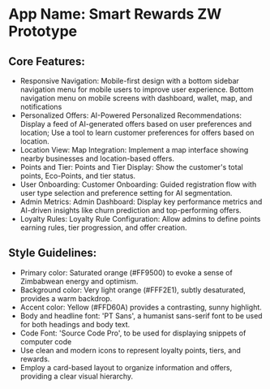 # **App Name**: Smart Rewards ZW Prototype

## Core Features:

- Responsive Navigation: Mobile-first design with a bottom sidebar navigation menu for mobile users to improve user experience. Bottom navigation menu on mobile screens with dashboard, wallet, map, and notifications
- Personalized Offers: AI-Powered Personalized Recommendations: Display a feed of AI-generated offers based on user preferences and location; Use a tool to learn customer preferences for offers based on location.
- Location View: Map Integration: Implement a map interface showing nearby businesses and location-based offers.
- Points and Tier: Points and Tier Display: Show the customer's total points, Eco-Points, and tier status.
- User Onboarding: Customer Onboarding: Guided registration flow with user type selection and preference setting for AI segmentation.
- Admin Metrics: Admin Dashboard: Display key performance metrics and AI-driven insights like churn prediction and top-performing offers.
- Loyalty Rules: Loyalty Rule Configuration: Allow admins to define points earning rules, tier progression, and offer creation.

## Style Guidelines:

- Primary color: Saturated orange (#FF9500) to evoke a sense of Zimbabwean energy and optimism.
- Background color: Very light orange (#FFF2E1), subtly desaturated, provides a warm backdrop.
- Accent color: Yellow (#FFD60A) provides a contrasting, sunny highlight.
- Body and headline font: 'PT Sans', a humanist sans-serif font to be used for both headings and body text.
- Code Font: 'Source Code Pro', to be used for displaying snippets of computer code
- Use clean and modern icons to represent loyalty points, tiers, and rewards.
- Employ a card-based layout to organize information and offers, providing a clear visual hierarchy.